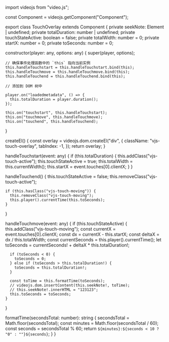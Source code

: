 import videojs from "video.js";

const Component = videojs.getComponent("Component");

export class TouchOverlay extends Component {
private seekNote: Element | undefined;
private totalDuration: number | undefined;
private touchStateActive: boolean = false;
private totalWidth: number = 0;
private startX: number = 0;
private toSeconds: number = 0;

constructor(player: any, options: any) {
super(player, options);

    // 确保事件处理函数中的 `this` 指向当前实例
    this.handleTouchstart = this.handleTouchstart.bind(this);
    this.handleTouchmove = this.handleTouchmove.bind(this);
    this.handleTouchend = this.handleTouchend.bind(this);

    // 添加到 DOM 树中

    player.on("loadedmetadata", () => {
      this.totalDuration = player.duration();
    });

    this.on("touchstart", this.handleTouchstart);
    this.on("touchmove", this.handleTouchmove);
    this.on("touchend", this.handleTouchend);

}

createEl() {
const overlay = videojs.dom.createEl("div", {
className: "vjs-touch-overlay",
tabIndex: -1,
});
return overlay;
}

handleTouchstart(event: any) {
if (this.totalDuration) {
this.addClass("vjs-touch-active");
this.touchStateActive = true;
this.totalWidth = this.currentWidth();
this.startX = event.touches[0].clientX;
}
}

handleTouchend() {
this.touchStateActive = false;
this.removeClass("vjs-touch-active");

    if (this.hasClass("vjs-touch-moving")) {
      this.removeClass("vjs-touch-moving");
      this.player().currentTime(this.toSeconds);
    }

}

handleTouchmove(event: any) {
if (this.touchStateActive) {
this.addClass("vjs-touch-moving");
const currentX = event.touches[0].clientX;
const dx = currentX - this.startX;
const deltaX = dx / this.totalWidth;
const currentSeconds = this.player().currentTime();
let toSeconds = currentSeconds! + deltaX \* this.totalDuration!;

      if (toSeconds < 0) {
        toSeconds = 0;
      } else if (toSeconds > this.totalDuration!) {
        toSeconds = this.totalDuration!;
      }

      const toTime = this.formatTime(toSeconds);
      // videojs.dom.insertContent(this.seekNote!, toTime);
      // this.seekNote!.innerHTML = "123123";
      this.toSeconds = toSeconds;
    }

}

formatTime(secondsTotal: number): string {
secondsTotal = Math.floor(secondsTotal);
const minutes = Math.floor(secondsTotal / 60);
const seconds = secondsTotal % 60;
return `${minutes}:${seconds < 10 ? "0" : ""}${seconds}`;
}
}
